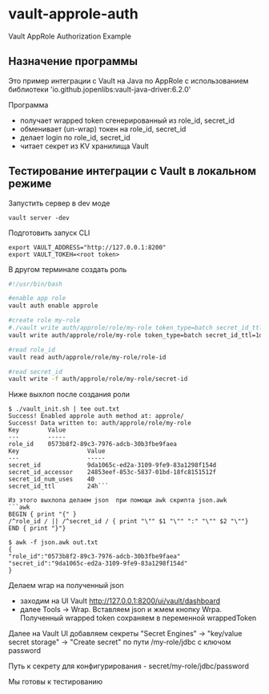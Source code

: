 # vault-approle-auth
Vault AppRole Authorization Example

## Назначение программы
Это пример интеграции с Vault на Java по AppRole с использованием
библиотеки 'io.github.jopenlibs:vault-java-driver:6.2.0'

Программа
- получает wrapped token сгенерированный из role_id, secret_id
- обменивает (un-wrap) токен на role_id, secret_id
- делает login по role_id, secret_id
- читает секрет из KV хранилища Vault

## Тестирование интеграции с Vault в локальном режиме

Запустить сервер в dev моде
```
vault server -dev
```

Подготовить запуск  CLI
```
export VAULT_ADDRESS="http://127.0.0.1:8200"
export VAULT_TOKEH=<root token>
```

В другом терминале создать роль 

```vault_init.sh
#!/usr/bin/bash

#enable app role
vault auth enable approle

#create role my-role
#./vault write auth/approle/role/my-role token_type=batch secret_id_ttl=10m token_ttl=20m token_max_ttl=30m secret_id_num_uses=40
vault write auth/approle/role/my-role token_type=batch secret_id_ttl=1d token_ttl=1d token_max_ttl=1d secret_id_num_uses=40

#read role_id
vault read auth/approle/role/my-role/role-id

#read secret_id
vault write -f auth/approle/role/my-role/secret-id
```

Ниже выхлоп после создания роли
```
$ ./vault_init.sh | tee out.txt
Success! Enabled approle auth method at: approle/
Success! Data written to: auth/approle/role/my-role
Key        Value
---        -----
role_id    0573b8f2-89c3-7976-adcb-30b3fbe9faea
Key                   Value
---                   -----
secret_id             9da1065c-ed2a-3109-9fe9-83a1298f154d
secret_id_accessor    24853eef-853c-5837-01bd-18fc8151512f
secret_id_num_uses    40
secret_id_ttl         24h```

Из этого выхлопа делаем json  при помощи awk скрипта json.awk
```awk
BEGIN { print "{" }
/^role_id / || /^secret_id / { print "\"" $1 "\"" ":" "\"" $2 "\""}
END { print "}"}
```

```
$ awk -f json.awk out.txt
{
"role_id":"0573b8f2-89c3-7976-adcb-30b3fbe9faea"
"secret_id":"9da1065c-ed2a-3109-9fe9-83a1298f154d"
}
```

Делаем wrap на полученный json
- заходим на UI Vault http://127.0.0.1:8200/ui/vault/dashboard
- далее Tools -> Wrap. Вставляем json и жмем кнопку Wrpa. Полученный wrapped token сохраняем в переменной wrappedToken

Далее на Vault UI добавляем секреты "Secret Engines" -> "key/value secret storage" -> "Create secret" по пути /my-role/jdbc с ключом password

Путь к секрету для конфигурирования - secret/my-role/jdbc/password

Мы готовы к тестированию







